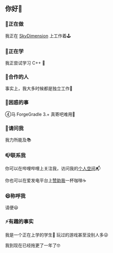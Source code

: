 ## 你好👋

### 🔭正在做

我正在 [SkyDimension](https://github.com/CoolCLK/SkyDimension/) 上工作着🕹

### 🌱正在学

我正尝试学习 C++ 📔

### 👯合作的人

事实上，我大多时候都是独立工作🧳

### 🤔困惑的事

④马 ForgeGradle 3.+ 真寄吧难用🗿

### 💬请问我

我力所能及📚

### 📪联系我

你可以在哔哩哔哩上关注我，访问我的[个人空间](https://space.bilibili.com/397180026)📬

你也可以在爱发电平台上[赞助我](https://afdian.com/a/_coolclk_)一杯咖啡☕

### 😄称呼我

请便😃

### ⚡有趣的事实

我是一个正在上学的学生🤪 玩过的游戏甚至没别人多😜

我到现在已经拖更了一年了🤓

